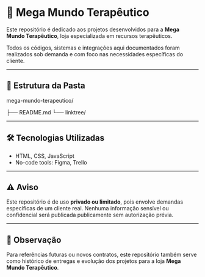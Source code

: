# 🧘 Mega Mundo Terapêutico

Este repositório é dedicado aos projetos desenvolvidos para a **Mega Mundo Terapêutico**, loja especializada em recursos terapêuticos.

Todos os códigos, sistemas e integrações aqui documentados foram realizados sob demanda e com foco nas necessidades específicas do cliente.

---

## 📁 Estrutura da Pasta 

mega-mundo-terapeutico/

├── README.md
└── linktree/

---

## 🛠️ Tecnologias Utilizadas

- HTML, CSS, JavaScript
- No-code tools: Figma, Trello

---

## ⚠️ Aviso

Este repositório é de uso **privado ou limitado**, pois envolve demandas específicas de um cliente real. Nenhuma informação sensível ou confidencial será publicada publicamente sem autorização prévia.

---

## 📌 Observação

Para referências futuras ou novos contratos, este repositório também serve como histórico de entregas e evolução dos projetos para a loja **Mega Mundo Terapêutico**.
